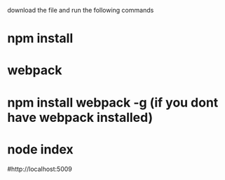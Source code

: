 download the file and run the following commands
# npm install

# webpack

# npm install webpack -g  (if you dont have webpack installed)

# node index

#http://localhost:5009